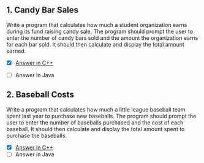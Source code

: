<h2 id="1"> 1. Candy Bar Sales</h2>

Write a program that calculates how much a student organization earns during its fund raising candy sale. The program should prompt the user to enter the number of candy bars sold and the amount the organization earns for each bar sold. It should then calculate and display the total amount earned.

- [x] [Answer in C++](https://github.com/MDCblue/cpp/blob/master/1-10/candyBarSales.cpp)
- [ ] Answer in Java


<h2 id="2">2. Baseball Costs</h2>

Write a program that calculates how much a little league baseball team spent last year to purchase new baseballs. The program should prompt the user to enter the number of baseballs purchased and the cost of each baseball. It should then calculate and display the total amount spent to purchase the baseballs.

- [x] [Answer in C++](https://github.com/MDCblue/cpp/blob/master/1-10/BaseballCost.cpp)
- [ ] Answer in Java
